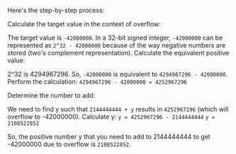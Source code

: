 Here's the step-by-step process:

Calculate the target value in the context of overflow:

The target value is `-42000000`.
In a 32-bit signed integer, `-42000000` can be represented as `2^32 - 42000000` because of the way negative numbers are stored (two's complement representation).
Calculate the equivalent positive value:

2^32 is 4294967296.
So, `-42000000` is equivalent to `4294967296 - 42000000`.
Perform the calculation: `4294967296 - 42000000 = 4252967296`

Determine the number to add:

We need to find y such that `2144444444 + y` results in `4252967296` (which will overflow to -42000000).
Calculate y:  `y = 4252967296 - 2144444444`  `y = 2108522852`

So, the positive number y that you need to add to 2144444444 to get -42000000 due to overflow is `2108522852`.


